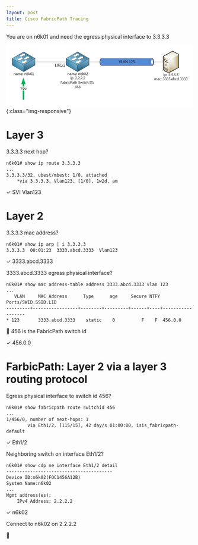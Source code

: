 ```yaml
---
layout: post
title: Cisco FabricPath Tracing
---
```


You are on n6k01 and need the egress physical interface to 3.3.3.3

![Fabric Path Logical Network Diagram](/public/img/fabric-path-logical.jpg){:class="img-responsive"}

# Layer 3

3.3.3.3 next hop?

```
n6k01# show ip route 3.3.3.3
...
3.3.3.3/32, ubest/mbest: 1/0, attached
    *via 3.3.3.3, Vlan123, [1/0], 1w2d, am
```

✓ SVI Vlan123

# Layer 2

3.3.3.3 mac address?

```
n6k01# show ip arp | i 3.3.3.3
3.3.3.3  00:01:23  3333.abcd.3333  Vlan123
```

✓ 3333.abcd.3333

3333.abcd.3333 egress physical interface?

```
n6k01# show mac address-table address 3333.abcd.3333 vlan 123
...
   VLAN     MAC Address      Type      age     Secure NTFY   Ports/SWID.SSID.LID
---------+-----------------+--------+---------+------+----+------------------
* 123       3333.abcd.3333    static    0          F    F  456.0.0
```

:memo: 456 is the FabricPath switch id

✓ 456.0.0


# FarbicPath: Layer 2 via a layer 3 routing protocol

Egress physical interface to switch id 456?

```
n6k01# show fabricpath route switchid 456
...
1/456/0, number of next-hops: 1
        via Eth1/2, [115/15], 42 day/s 01:00:00, isis_fabricpath-default
```

✓ Eth1/2

Neighboring switch on interface Eth1/2?

```
n6k01# show cdp ne interface Eth1/2 detail
----------------------------------------
Device ID:n6k02(FOC1456A12B)
System Name:n6k02
...
Mgmt address(es):
    IPv4 Address: 2.2.2.2

```

✓ n6k02

Connect to n6k02 on 2.2.2.2

:checkered_flag:
